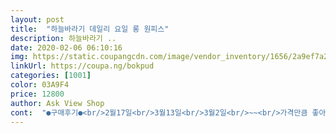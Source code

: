 ```yaml
---
layout: post 
title:  "하늘바라기 데일리 요일 롱 원피스" 
description: 하늘바라기 ..
date: 2020-02-06 06:10:16 
img: https://static.coupangcdn.com/image/vendor_inventory/1656/2a9ef7a24945453457b5c0d20f60e5de1dcf1ccf157791176f07a9db475c.jpg 
linkUrl: https://coupa.ng/bokpud 
categories: [1001] 
color: 03A9F4 
price: 12800 
author: Ask View Shop 
cont:  "●구매후기●<br/>2월17일<br/>3월13일<br/>3월2일<br/>~~<br/>가격만큼 좋아요<br/>갸격대생각해서  너무 바라는건 이기적인욕심이지만 이것보다 가격대가  더 착한 다른상품과 비교되니 어쩔수없네요  몇번입으면 버려야되는 후질근한 소재에 견고성도없고  먼지도 잘붙고  트임도 길어서 불편하고 이제품들은 비추하고싶어요<br/>겨울에도 저는 좋은데 난방이 잘않되서  추운집은 겨울엔 않되고   겨울빼고 다 입을 수 있겠어요<br/>견고성없고  별루예요<br/>결론은  가격만큼 집에서 입기 좋아요<br/>과하게 트인 옆트임은  여전히 좀 불편은해요<br/>그 이상은 후질근해서  않될거같아요<br/>그래도 이것도 후질근하고 네이비보다는났다는거지<br/>그렇지만 견고했으면 좋겠어요<br/>그리고 트임쪽은 두번입고 너덜거려 실밥터지고  전체적으로 좀  입고있음  거지도아니고 아무리 집안이지만  거울에 비치는  제  모습이  후질근해서 버렸어요ㅋㅋ<br/>근데 생각보다 먼지 붙지않구요<br/>네이비도 물이 빠지는지  어쩐지   차 후 후기올리러 올께요<br/>대신 이미 세탁전인데 뒤틀림 살짝있구요<br/>두번째부턴 안빠질듯요~~<br/>또 다른색으로 구매예정입니다~~~^^<br/>먼지제거만 잘해서  입으시고 세탁전에도 먼지 제거하시고 하는게 좋을거예요<br/>몇번입다 버려지는거라면 가성비좋은게 아니니까<br/>물이 약간들엇네용~~^^<br/>민망한 부분이라 전달하기는 그렇구요^^<br/>밑에 트임 한쪽이 살짝 뒤틀려있지만 입으면 티않나요<br/>바느질 터지는거없고<br/>바느질도견고하고  다 좋은데 옷 먼지가 대단해요<br/>밖에 나갈때 꼭 긴거로 가릴수있는 아우터 걸치고 나가야되니 불편스란건있어요  그렇다고  허벅지가  보이는것도 아닌데 무릎까지 측면이 보이는건데 왜 야한 느낌이 드는지.<br/>.<br/> 길게 트여 그런건가.<br/>.<br/><br/>반팔이라도 너무 길어 팔꿈치까지오면 세안할때 다 졎어서 이부분 길이도 신경써야되고  목 부분도 너무 좁으면 답답해서 불편한데   이상품은 충족되는 제품이네요<br/>별하나 뺀이유는  먼지가 심해서 20컷도  넘게   노가다로  롤질했기때문에... <br/>^^<br/>본상품이야 뭐 뻔하니까<br/>비침없고 착용감 편해요<br/>빨고나면 휘질근해지니까 일단은 새옷 각으로 입어야죠ㅎ<br/>사용 후 후기남길께요<br/>사이즈도 좋습니다  88사이즈  반까지  좋을듯 99는  불편할수도있어요<br/>사진그대로이뻐요<br/>사진컷 두컷올렸어요<br/>세탁기에 망없이 막 돌렸거든요<br/>세탁하기전 그냥 입어보고 사진올렸어요<br/>세탁했음에도 계속적인 옷먼지 나오고  왜이러나요<br/>세탁후 사진과 후기 올릴께요<br/>세탁후입었는데~줄어듬없어요~~허나.<br/>.<br/><br/>소라색은  세탁후에도 따갑지도 먼지도 않붙는데 이건 괜찮은데 네이비는  원단불량같네요<br/>소재가  않좋으네요<br/>실밥풀려 뜯어진곳도없고  물빠짐도없어서 좋으네요<br/>아  근데 왜 이옷만 입으면 피부가 따갑고 간지라운건지<br/>앞에 프린팅로고야 이미 전달했듯이 반듯하지않고 사선으로 삐뚫1<br/>약간에물빠짐잇어요.<br/><br/>업그레이드된듯요~<br/>왜이렇게 피부가 따갑지 이상하다 싶어  안을 훑어보니  특별한건없는데  옷먼지가   거슬리게 너무 많더라구요<br/>월래 처음 사는 옷 적나라하게 평 남기는편인데  오늘 쿠팡관련 기분상해서 대충남기네요<br/>이부분때문에 롤질을 20컷 넘게 노가다 뛴 이유로별 하나 뺏어요<br/>이부분이 조금 불편해서  아쉬워요<br/>일부러  안입는힌옷넣고돌려봣는데<br/>입어보심 알게되실거예요<br/>입을 수가없네요ㅜ  또 찍찍이로 혹시몰라  또 속안에 훑어냈는데도  왜이런건지 알 수가업네요<br/>입지않고 세탁하기 돌려도 먼지 훑어내고 세탁하시는게 좋을거예요<br/>잘 정리해서  탈취제 뿌려서 입으심 될거같구요<br/>잠깐 외출시 롱패딩ㆍ또는 가디건등등 아우터 걸치고  집근처까지 나가긴 괜찮아요<br/>잠깐분리수거하러 나가는데도   민망해서 밑에까지 않보이게 걸쳐야되는 옷을 입을라니 불편스럽네요^^<br/>절대절대안그래요 ㅋㅋ무릎아래부터<br/>정말 맘에 않드는 상품이네요<br/>제품만 최초부터 반듯했으면 괜찮은 상품<br/>제품은 가격만큼 좋아요<br/>조금만 더 트임이 줄었으면좋겠네요<br/>좀 아낄거같으면 망에 넣어 세탁하는데  쫌 맘에 않들어 허접하게 대했는데도 옷이 그데로  줄지도않고  불량인체변형없어요<br/>줄어듬 없어요<br/>질도좋아요~~<br/>집안에서 실내복으로 입기 괜춘네요<br/>집에서 실내복으로 입기 좋아요<br/>집에서 실내용으로 입기엔 진한색보다 흐린색을 추천해요  먼지붙은 옷  찍찍이롤 들고 다니실거 아니면요^^<br/>집에서만 입을 거라 이모든 견고성없는 부분들이 패스되네요  크게 티않나고  이상하지않으면 뭐 통과!!<br/>첫세탁은 단독세탁하세용~<br/>키 164cm부터  키가 클수록 트임이 더 올라올수있어요<br/>털어도 않되고  테이프로   다 훑어냈어요<br/>트임은 여전히 불편하네요<br/>트임이 너무 길게 벌어져서 편한것도있지만 좀 불편한점도 있어요<br/>트임이 심하다는평보고도 구매햇는데<br/>트임잇어요~~~<br/>특히 네이비가.<br/>.<br/><br/>프린팅도 처음같진않지만 훼손된거없어요<br/>한번입고 세탁망에 넣어 세탁해보았어요<br/>함께 구매한 네이비와 동일평<br/>" 
---
```

